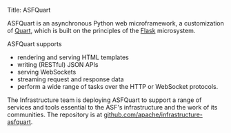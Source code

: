 Title: ASFQuart

ASFQuart is an asynchronous Python web microframework, a customization of <a href="https://github.com/pallets/quart/" target="_blank">Quart</a>, which is built on the principles of the <a href="https://flask.palletsprojects.com/" target="_blank">Flask</a> microsystem. 

ASFQuart supports

  - rendering and serving HTML templates
  - writing (RESTful) JSON APIs
  - serving WebSockets
  - streaming request and response data
  - perform a wide range of tasks over the HTTP or WebSocket protocols.

The Infrastructure team is deploying ASFQuart to support a range of services and tools essential to the ASF's infrastructure and the work of its communities. The repository is at <a href="https://github.com/apache/infrastructure-asfquart" target="_blank">github.com/apache/infrastructure-asfquart</a>.
